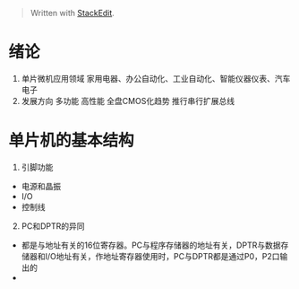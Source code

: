> Written with [StackEdit](https://stackedit.io/).
# 绪论
1. 单片微机应用领域
家用电器、办公自动化、工业自动化、智能仪器仪表、汽车电子
2. 发展方向
多功能 高性能 全盘CMOS化趋势 推行串行扩展总线
# 单片机的基本结构
1. 引脚功能
- 电源和晶振
- I/O
- 控制线
2. PC和DPTR的异同
- 都是与地址有关的16位寄存器。PC与程序存储器的地址有关，DPTR与数据存储器和I/O地址有关，作地址寄存器使用时，PC与DPTR都是通过P0，P2口输出的
- 
<!--stackedit_data:
eyJoaXN0b3J5IjpbLTQ5NzgyMTkzMCw2MTYxMjE4MjUsMTg0ND
I5Mzg5OCwtNjE4MzM2MTIsLTc4ODgxOTI2OCwyMDM2ODg5OTgw
LC0xMzM2NzAwMzgzLDE2NTU1Nzg4MTgsMTgyOTY4NjA0NywtNT
Q0NDE1ODE3LDE4MDg4NTk0MjQsNzMwOTk4MTE2XX0=
-->